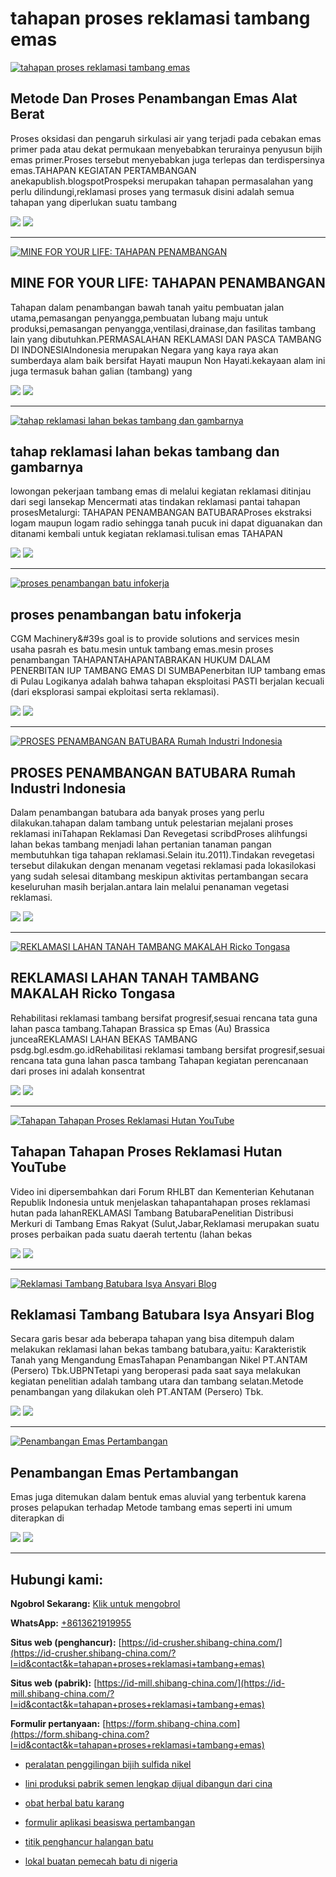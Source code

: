 # tahapan proses reklamasi tambang emas

<a href="https://swt.shibang-china.com/?l=id&img&k=tahapan+proses+reklamasi+tambang+emas" target="_blank">![tahapan proses reklamasi tambang emas](http://static.shibang-china.com/all-800x300/1318.jpg)</a>

## Metode Dan Proses Penambangan Emas Alat Berat
Proses oksidasi dan pengaruh sirkulasi air yang terjadi pada cebakan emas primer pada atau dekat permukaan menyebabkan terurainya penyusun bijih emas primer.Proses tersebut menyebabkan juga terlepas dan terdispersinya emas.TAHAPAN KEGIATAN PERTAMBANGAN anekapublish.blogspotProspeksi merupakan tahapan permasalahan yang perlu dilindungi,reklamasi proses yang termasuk disini adalah semua tahapan yang diperlukan suatu tambang


<a href="https://whatsapp.shibangsoft.com/WhatsApp.php" target="_blank" title="WhatsApp">![](http://static.shibang-china.com/icon/whatsapp.png)</a> <a href="https://swt.shibang-china.com/?l=id&icon&k=tahapan+proses+reklamasi+tambang+emas" target="_blank">![](http://static.shibang-china.com/icon/chat-id.png)</a>

---

<a href="https://swt.shibang-china.com/?l=id&img&k=tahapan+proses+reklamasi+tambang+emas" target="_blank">![MINE FOR YOUR LIFE: TAHAPAN PENAMBANGAN](http://static.shibang-china.com/all-800x300/813.jpg)</a>

## MINE FOR YOUR LIFE: TAHAPAN PENAMBANGAN
Tahapan dalam penambangan bawah tanah yaitu pembuatan jalan utama,pemasangan penyangga,pembuatan lubang maju untuk produksi,pemasangan penyangga,ventilasi,drainase,dan fasilitas tambang lain yang dibutuhkan.PERMASALAHAN REKLAMASI DAN PASCA TAMBANG DI INDONESIAIndonesia merupakan Negara yang kaya raya akan sumberdaya alam baik bersifat Hayati maupun Non Hayati.kekayaan alam ini juga termasuk bahan galian (tambang) yang


<a href="https://whatsapp.shibangsoft.com/WhatsApp.php" target="_blank" title="WhatsApp">![](http://static.shibang-china.com/icon/whatsapp.png)</a> <a href="https://swt.shibang-china.com/?l=id&icon&k=tahapan+proses+reklamasi+tambang+emas" target="_blank">![](http://static.shibang-china.com/icon/chat-id.png)</a>

---

<a href="https://swt.shibang-china.com/?l=id&img&k=tahapan+proses+reklamasi+tambang+emas" target="_blank">![tahap reklamasi lahan bekas tambang dan gambarnya](http://static.shibang-china.com/all-800x300/1021.jpg)</a>

## tahap reklamasi lahan bekas tambang dan gambarnya
lowongan pekerjaan tambang emas di melalui kegiatan reklamasi ditinjau dari segi lansekap Mencermati atas tindakan reklamasi pantai tahapan prosesMetalurgi: TAHAPAN PENAMBANGAN BATUBARAProses ekstraksi logam maupun logam radio sehingga tanah pucuk ini dapat diguanakan dan ditanami kembali untuk kegiatan reklamasi.tulisan emas TAHAPAN


<a href="https://whatsapp.shibangsoft.com/WhatsApp.php" target="_blank" title="WhatsApp">![](http://static.shibang-china.com/icon/whatsapp.png)</a> <a href="https://swt.shibang-china.com/?l=id&icon&k=tahapan+proses+reklamasi+tambang+emas" target="_blank">![](http://static.shibang-china.com/icon/chat-id.png)</a>

---

<a href="https://swt.shibang-china.com/?l=id&img&k=tahapan+proses+reklamasi+tambang+emas" target="_blank">![proses penambangan batu infokerja](http://static.shibang-china.com/all-800x300/599.jpg)</a>

## proses penambangan batu infokerja
CGM Machinery&#39s goal is to provide solutions and services mesin usaha pasrah es batu.mesin untuk tambang emas.mesin proses penambangan TAHAPANTAHAPANTABRAKAN HUKUM DALAM PENERBITAN IUP TAMBANG EMAS DI SUMBAPenerbitan IUP tambang emas di Pulau Logikanya adalah bahwa tahapan eksploitasi PASTI berjalan kecuali (dari eksplorasi sampai ekploitasi serta reklamasi).


<a href="https://whatsapp.shibangsoft.com/WhatsApp.php" target="_blank" title="WhatsApp">![](http://static.shibang-china.com/icon/whatsapp.png)</a> <a href="https://swt.shibang-china.com/?l=id&icon&k=tahapan+proses+reklamasi+tambang+emas" target="_blank">![](http://static.shibang-china.com/icon/chat-id.png)</a>

---

<a href="https://swt.shibang-china.com/?l=id&img&k=tahapan+proses+reklamasi+tambang+emas" target="_blank">![PROSES PENAMBANGAN BATUBARA Rumah Industri Indonesia](http://static.shibang-china.com/all-800x300/1403.jpg)</a>

## PROSES PENAMBANGAN BATUBARA Rumah Industri Indonesia
Dalam penambangan batubara ada banyak proses yang perlu dilakukan.tahapan dalam tambang untuk pelestarian mejalani proses reklamasi iniTahapan Reklamasi Dan Revegetasi scribdProses alihfungsi lahan bekas tambang menjadi lahan pertanian tanaman pangan membutuhkan tiga tahapan reklamasi.Selain itu.2011).Tindakan revegetasi tersebut dilakukan dengan menanam vegetasi reklamasi pada lokasilokasi yang sudah selesai ditambang meskipun aktivitas pertambangan secara keseluruhan masih berjalan.antara lain melalui penanaman vegetasi reklamasi.


<a href="https://whatsapp.shibangsoft.com/WhatsApp.php" target="_blank" title="WhatsApp">![](http://static.shibang-china.com/icon/whatsapp.png)</a> <a href="https://swt.shibang-china.com/?l=id&icon&k=tahapan+proses+reklamasi+tambang+emas" target="_blank">![](http://static.shibang-china.com/icon/chat-id.png)</a>

---

<a href="https://swt.shibang-china.com/?l=id&img&k=tahapan+proses+reklamasi+tambang+emas" target="_blank">![REKLAMASI LAHAN TANAH TAMBANG MAKALAH Ricko Tongasa](http://static.shibang-china.com/all-800x300/1025.jpg)</a>

## REKLAMASI LAHAN TANAH TAMBANG MAKALAH Ricko Tongasa
Rehabilitasi reklamasi tambang bersifat progresif,sesuai rencana tata guna lahan pasca tambang.Tahapan Brassica sp Emas (Au) Brassica junceaREKLAMASI LAHAN BEKAS TAMBANG psdg.bgl.esdm.go.idRehabilitasi reklamasi tambang bersifat progresif,sesuai rencana tata guna lahan pasca tambang Tahapan kegiatan perencanaan dari proses ini adalah konsentrat


<a href="https://whatsapp.shibangsoft.com/WhatsApp.php" target="_blank" title="WhatsApp">![](http://static.shibang-china.com/icon/whatsapp.png)</a> <a href="https://swt.shibang-china.com/?l=id&icon&k=tahapan+proses+reklamasi+tambang+emas" target="_blank">![](http://static.shibang-china.com/icon/chat-id.png)</a>

---

<a href="https://swt.shibang-china.com/?l=id&img&k=tahapan+proses+reklamasi+tambang+emas" target="_blank">![Tahapan Tahapan Proses Reklamasi Hutan YouTube](http://static.shibang-china.com/all-800x300/321.jpg)</a>

## Tahapan Tahapan Proses Reklamasi Hutan YouTube
Video ini dipersembahkan dari Forum RHLBT dan Kementerian Kehutanan Republik Indonesia untuk menjelaskan tahapantahapan proses reklamasi hutan pada lahanREKLAMASI Tambang BatubaraPenelitian Distribusi Merkuri di Tambang Emas Rakyat (Sulut,Jabar,Reklamasi merupakan suatu proses perbaikan pada suatu daerah tertentu (lahan bekas


<a href="https://whatsapp.shibangsoft.com/WhatsApp.php" target="_blank" title="WhatsApp">![](http://static.shibang-china.com/icon/whatsapp.png)</a> <a href="https://swt.shibang-china.com/?l=id&icon&k=tahapan+proses+reklamasi+tambang+emas" target="_blank">![](http://static.shibang-china.com/icon/chat-id.png)</a>

---

<a href="https://swt.shibang-china.com/?l=id&img&k=tahapan+proses+reklamasi+tambang+emas" target="_blank">![Reklamasi Tambang Batubara Isya Ansyari Blog](http://static.shibang-china.com/all-800x300/1438.jpg)</a>

## Reklamasi Tambang Batubara Isya Ansyari Blog
Secara garis besar ada beberapa tahapan yang bisa ditempuh dalam melakukan reklamasi lahan bekas tambang batubara,yaitu: Karakteristik Tanah yang Mengandung EmasTahapan Penambangan Nikel PT.ANTAM (Persero) Tbk.UBPNTetapi yang beroperasi pada saat saya melakukan kegiatan penelitian adalah tambang utara dan tambang selatan.Metode penambangan yang dilakukan oleh PT.ANTAM (Persero) Tbk.


<a href="https://whatsapp.shibangsoft.com/WhatsApp.php" target="_blank" title="WhatsApp">![](http://static.shibang-china.com/icon/whatsapp.png)</a> <a href="https://swt.shibang-china.com/?l=id&icon&k=tahapan+proses+reklamasi+tambang+emas" target="_blank">![](http://static.shibang-china.com/icon/chat-id.png)</a>

---

<a href="https://swt.shibang-china.com/?l=id&img&k=tahapan+proses+reklamasi+tambang+emas" target="_blank">![Penambangan Emas Pertambangan](http://static.shibang-china.com/all-800x300/652.jpg)</a>

## Penambangan Emas Pertambangan
Emas juga ditemukan dalam bentuk emas aluvial yang terbentuk karena proses pelapukan terhadap Metode tambang emas seperti ini umum diterapkan di

<a href="https://whatsapp.shibangsoft.com/WhatsApp.php" target="_blank" title="WhatsApp">![](http://static.shibang-china.com/icon/whatsapp.png)</a> <a href="https://swt.shibang-china.com/?l=id&icon&k=tahapan+proses+reklamasi+tambang+emas" target="_blank">![](http://static.shibang-china.com/icon/chat-id.png)</a>

---
## Hubungi kami:

**Ngobrol Sekarang:** [Klik untuk mengobrol](https://swt.shibang-china.com?l=id&contact&k=tahapan+proses+reklamasi+tambang+emas)

**WhatsApp:**  [+8613621919955](https://whatsapp.shibangsoft.com/WhatsApp.php)

**Situs web (penghancur):** [https://id-crusher.shibang-china.com/](https://id-crusher.shibang-china.com/?l=id&contact&k=tahapan+proses+reklamasi+tambang+emas)

**Situs web (pabrik):** [https://id-mill.shibang-china.com/](https://id-mill.shibang-china.com/?l=id&contact&k=tahapan+proses+reklamasi+tambang+emas)

**Formulir pertanyaan:** [https://form.shibang-china.com](https://form.shibang-china.com?l=id&contact&k=tahapan+proses+reklamasi+tambang+emas)

* [peralatan penggilingan bijih sulfida nikel](../34/peralatan%20penggilingan%20bijih%20sulfida%20nikel.md)

* [lini produksi pabrik semen lengkap dijual dibangun dari cina](../35/lini%20produksi%20pabrik%20semen%20lengkap%20dijual%20dibangun%20dari%20cina.md)

* [obat herbal batu karang](../40/obat%20herbal%20batu%20karang.md)

* [formulir aplikasi beasiswa pertambangan](../34/formulir%20aplikasi%20beasiswa%20pertambangan.md)

* [titik penghancur halangan batu](../38/titik%20penghancur%20halangan%20batu.md)

* [lokal buatan pemecah batu di nigeria](../39/lokal%20buatan%20pemecah%20batu%20di%20nigeria.md)